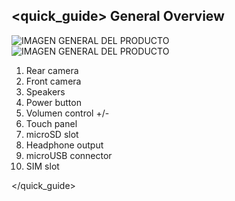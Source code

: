 ## <quick_guide> General Overview

![IMAGEN GENERAL DEL PRODUCTO](http://static.energysistem.com/images/manuals/39789/5411d638e3b14.jpg)
![IMAGEN GENERAL DEL PRODUCTO](http://static.energysistem.com/images/manuals/39789/5411d64e70ec4.jpg)

1. Rear camera
2. Front camera
3. Speakers
4. Power button
5. Volumen control +/-
6. Touch panel
7. microSD slot
8. Headphone output
9. microUSB connector
10. SIM slot

</quick_guide>
